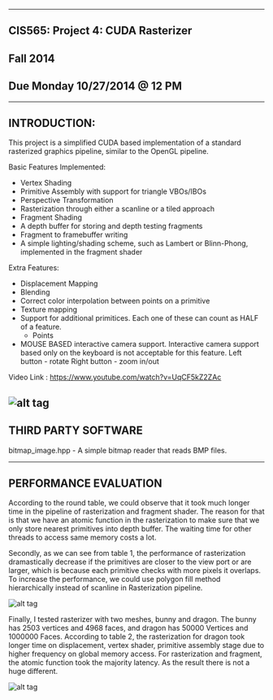 ﻿-------------------------------------------------------------------------------
CIS565: Project 4: CUDA Rasterizer
-------------------------------------------------------------------------------
Fall 2014
-------------------------------------------------------------------------------
Due Monday 10/27/2014 @ 12 PM
-------------------------------------------------------------------------------

-------------------------------------------------------------------------------
INTRODUCTION:
-------------------------------------------------------------------------------
This project is a simplified CUDA based implementation of a standard rasterized graphics pipeline, similar to the OpenGL pipeline. 

Basic Features Implemented:
* Vertex Shading
* Primitive Assembly with support for triangle VBOs/IBOs
* Perspective Transformation
* Rasterization through either a scanline or a tiled approach
* Fragment Shading
* A depth buffer for storing and depth testing fragments
* Fragment to framebuffer writing
* A simple lighting/shading scheme, such as Lambert or Blinn-Phong, implemented in the fragment shader

Extra Features:
* Displacement Mapping
* Blending
* Correct color interpolation between points on a primitive
* Texture mapping
* Support for additional primitices. Each one of these can count as HALF of a feature.
   * Points
* MOUSE BASED interactive camera support. Interactive camera support based only on the keyboard is not acceptable for this feature.
	Left button - rotate
	Right button - zoom in/out

Video Link : https://www.youtube.com/watch?v=UqCF5kZ2ZAc

![alt tag](https://raw.github.com/username/projectname/branch/path/to/random_render.jpg)
-------------------------------------------------------------------------------
THIRD PARTY SOFTWARE
-------------------------------------------------------------------------------

bitmap_image.hpp - A simple bitmap reader that reads BMP files.

-------------------------------------------------------------------------------
PERFORMANCE EVALUATION
-------------------------------------------------------------------------------
According to the round table, we could observe that it took much longer time in the pipeline of rasterization and fragment shader. The reason for that is that we have an atomic function in the rasterization to make sure that we only store nearest primitives into depth buffer. The waiting time for other threads to access same memory costs a lot.

Secondly, as we can see from table 1, the performance of rasterization dramastically decrease if the primitives are closer to the view port or are larger, which is because each primitive checks with more pixels it overlaps. To increase the performance, we could use polygon fill method hierarchically instead of scanline in Rasterization pipeline. 

![alt tag](https://github.com/zxm5010/Project4-Rasterizer/blob/master/table1.jpg)


Finally, I tested rasterizer with two meshes, bunny and dragon. The bunny has 2503 vertices and 4968 faces, and dragon has 50000 Vertices and 1000000 Faces. According to table 2, the rasterization for dragon took longer time on displacement, vertex shader, primitive assembly stage due to higher frequency on global memory access. For rasterization and fragment, the atomic function took the majority latency. As the result there is not a huge different. 

![alt tag](https://github.com/zxm5010/Project4-Rasterizer/blob/master/table3.jpg)


